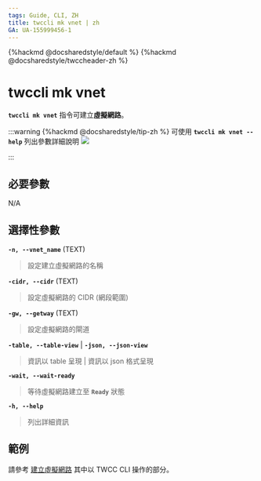 ```yaml
---
tags: Guide, CLI, ZH
title: twccli mk vnet | zh
GA: UA-155999456-1
---
```


{%hackmd @docsharedstyle/default %}
{%hackmd @docsharedstyle/twccheader-zh %}

# twccli mk vnet

**`twccli mk vnet`** 指令可建立**虛擬網路**。

:::warning
{%hackmd @docsharedstyle/tip-zh %}
可使用 **`twccli mk vnet --help`** 列出參數詳細說明
![](https://cos.twcc.ai/SYS-MANUAL/uploads/upload_90dcd2d94fc11df5591f5f0a829697b6.png)


:::


## 必要參數

N/A


## 選擇性參數

**`-n, --vnet_name`** (TEXT)
> 設定建立虛擬網路的名稱

**`-cidr, --cidr`** (TEXT)
> 設定虛擬網路的 CIDR (網段範圍)

**`-gw, --getway`** (TEXT)
> 設定虛擬網路的閘道

**`-table, --table-view`** | **`-json, --json-view`**
> 資訊以 table 呈現 | 資訊以 json 格式呈現 

**`-wait, --wait-ready`**
> 等待虛擬網路建立至 **`Ready`** 狀態

**`-h, --help`**
> 列出詳細資訊

## 範例

請參考 [建立虛擬網路](https://man.twcc.ai/@twccdocs/doc-vcs-main-zh/https%3A%2F%2Fman.twcc.ai%2F%40twccdocs%2Fguide-vcs-vnw-zh) 其中以 TWCC CLI 操作的部分。
